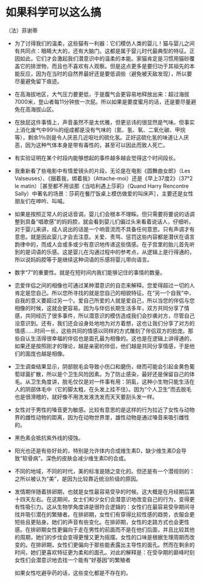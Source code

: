 # 如果科学可以这么搞
（法）菲谢蒂

- 为了讨得我们的温柔，这些猫有一利器：它们模仿人类的婴儿！猫与婴儿之间有共同点：眼睛大大的，还有大脑门。这都是属于婴儿时代最典型的特征。正因如此，它们才会激起我们潜意识中的温柔的本能。家猫肯定是习惯用猫砂覆盖它的排泄物，而且也不喜欢有人观察。但是这点更多是要归功于其祖先的本能反应，因为在当时的自然界最好还是要低调些（避免被天敌发现），所以要尽量避免留下痕迹。

- 在高海拔地区，大气压力要更低，于是腹气会更容易地释放出来：超过海拔7000米，登山者每11分钟放一次屁。所以如果是要度蜜月的话，还是要尽量避免在高海拔山区。

- 在放屁这件事情上，声音虽然不是太优雅，但更忌讳的很显然是气味。但事实上消化废气中99％的组成都是没有气味的（氮、氢、氧、二氧化碳、甲烷等），剩余1％则是令人厌恶几近呕吐的硫化氢。正好这硫化氢的味道让人厌恶，因为这种气体本身是带有毒性的，甚至可以因此而致人死亡。

- 有实验证明在某个时段内能够想起的事件越多越会觉得这个时间段长。

- 我重新看了些电影中有情爱镜头的片段，无论是在电影《圆舞曲女郎》（Les Valseuses）、《捆着我，绑着我》（Attache-moi）还是《早上37度2》（37°2 le matin）［甚至都不用谈那《当哈利遇上莎莉》（Quand Harry Rencontre Sally）中著名的场景：莎莉在餐厅饭桌上模仿做爱的叫床声］，主要还是女性朋友们在呻吟、叫喊。

- 如果是按照正常人的说话音调，婴儿们会根本不理睬。但只需要将要说的话调整到具备“唱歌感”的妈妈腔，就会看到婴儿们偏过头来看着说话人，仔细听。对于婴儿来讲，成人说出的话是一个响音流而不具备任何意思。只有声调才有意思。就是因此婴儿才会去注意。关爱、责骂、惩罚这些内容都是潜伏在语言韵律中的，而成人会或多或少有意识地传递这些情感。在子宫里的胎儿首先听到的是词语的乐感。这是婴儿在沟通过程中的参考点，从逻辑上是行得通的，所以说妈妈腔等于是继续这种词语的乐感将婴儿带向语言。

- 数字“7”的重要性。就是在短时间内我们能够记住的事情的数量。

- 恋爱伴侣之间的相像也可通过某种潜意识的自恋来解释。您爱得超过一切的人肯定是您自己。所以您所寻找的就是您自己的相貌特征。在“另一个自我”中，自我的意义要超过另一个。爱自己所爱的人就是爱自己，所以当您的伴侣与您相像的时候，这就会更容易。因为与伴侣长期生活多年，双方共同分享了情感，共同经历了很多事件，所以潜意识的模仿造成我们会抄袭对方，尽管自己没意识到。还有，我们还会设身处地地为对方着想，这也让我们分享了对方的情感……时间一长，这些共同的情感以同样的方式雕刻了伴侣双方的脸庞。那些自认生活得很幸福的伴侣也是面孔最为相像的。这也是在逻辑上讲得通的，如果还是按照刚才的理论，越是亲密的伴侣，他们越是共同分享情感，于是他们的面庞也越是相像。

- 卫生调查结果显示，阴部脱毛会导致小伤口和磨伤，继而可能会引起金黄色葡萄球菌扩散，所以是个卫生风险因素。为了防止感染，最好还是保留自己的体毛。从卫生角度讲，脱毛仅仅是对一件事有用：阴虱，这种小生物只能生活在人的阴部体毛中（它的脚太粗，在头发上挂不住）。因为“个人卫生”而去脱毛也是很滑稽的，就好像不用洗发液洗发而天天要刮头发一样。

- 女性对于男性的嗓音更为敏感。比较有意思的是这样的行为拉近了女性与动物界的雌性动物的距离，因为在动物世界里，雄性动物是通过嗓音来吸引雌性的。

- 黑色素会抵抗紫外线的侵蚀。

- 阳光也还是有些好处的，特别是允许体内合成维生素D，缺少维生素D会导致“软骨病”。深色的皮肤会减少维生素D的合成。

- 不同的地域，不同的时代，美的标准是随之变化的。但还是有一个潜规则的：之所以被认为“美”，是因为比较靠近统治阶级的原因。

- 发情期伴随着排卵期，也就是女性最容易受孕的时候。这大概是在月经期后第十四天左右。在这期间，女士们和少女们会潜意识地改变自己的行为，变得更有性吸引力。这从生物学角度讲是很符合逻辑的：女性们在最容易受孕期间寻找并吸引潜在的繁殖者。在排卵期，女性们有穿得比较性感的趋势，衣服会更短些且更贴身。她们的声音有些变化。在排卵期，女性的走路方式也会更性感。在排卵期女性更偏向于走在男性的前面而不是在他们后面，并且比较其他的周期，她们的步伐会变得更慢又更为摇摆。女性的口味是根据生理周期而改变的。在排卵期，女性们更偏向于那些能表露出主导性的面孔。然而在剩余的时间，她们更喜欢特征更为柔和的面孔。对此的解释是：在受孕期的巅峰时刻女性们会潜意识地去找一个能有“好基因”的繁殖者

  如果女性吃避孕药的话，这些变化都是不存在的。